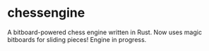 # chessengine
A bitboard-powered chess engine written in Rust. Now uses magic bitboards for sliding pieces! Engine in progress.
